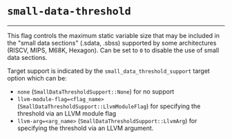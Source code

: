 # `small-data-threshold`

-----------------------

This flag controls the maximum static variable size that may be included in the
"small data sections" (.sdata, .sbss) supported by some architectures (RISCV,
MIPS, M68K, Hexagon).  Can be set to `0` to disable the use of small data
sections.

Target support is indicated by the `small_data_threshold_support` target
option which can be:

- `none` (`SmallDataThresholdSupport::None`) for no support
- `llvm-module-flag=<flag_name>`
  (`SmallDataThresholdSupport::LlvmModuleFlag`) for specifying the
  threshold via an LLVM module flag
- `llvm-arg=<arg_name>` (`SmallDataThresholdSupport::LlvmArg`) for
  specifying the threshold via an LLVM argument.
